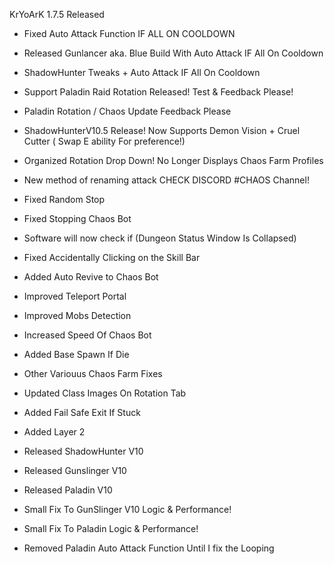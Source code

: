 KrYoArK 1.7.5 Released

+ Fixed Auto Attack Function IF ALL ON COOLDOWN

+ Released Gunlancer aka. Blue Build With Auto Attack IF All On Cooldown

+ ShadowHunter Tweaks + Auto Attack IF All On Cooldown

+ Support Paladin Raid Rotation Released! Test & Feedback Please!

+ Paladin Rotation / Chaos Update Feedback Please

+ ShadowHunterV10.5 Release! Now Supports Demon Vision + Cruel Cutter ( Swap E ability For preference!)


+ Organized Rotation Drop Down! No Longer Displays Chaos Farm Profiles

+ New method of renaming attack CHECK DISCORD #CHAOS Channel!

+ Fixed Random Stop

+ Fixed Stopping Chaos Bot

+ Software will now check if (Dungeon Status Window Is Collapsed)

+ Fixed Accidentally Clicking on the Skill Bar

+ Added Auto Revive to Chaos Bot

+ Improved Teleport Portal

+ Improved Mobs Detection

+ Increased Speed Of Chaos Bot

+ Added Base Spawn If Die

+ Other Variouus Chaos Farm Fixes

+ Updated Class Images On Rotation Tab

+ Added Fail Safe Exit If Stuck

+ Added Layer 2

+ Released ShadowHunter V10

+ Released Gunslinger V10 

+ Released Paladin V10

+ Small Fix To GunSlinger V10 Logic & Performance!

+ Small Fix To Paladin Logic & Performance!

+ Removed Paladin Auto Attack Function Until I fix the Looping




